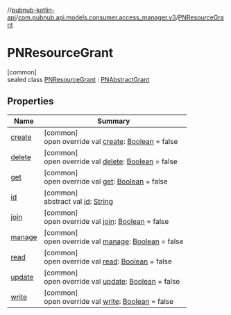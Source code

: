 //[pubnub-kotlin-api](../../../index.md)/[com.pubnub.api.models.consumer.access_manager.v3](../index.md)/[PNResourceGrant](index.md)

# PNResourceGrant

[common]\
sealed class [PNResourceGrant](index.md) : [PNAbstractGrant](../-p-n-abstract-grant/index.md)

## Properties

| Name | Summary |
|---|---|
| [create](../-p-n-abstract-grant/create.md) | [common]<br>open override val [create](../-p-n-abstract-grant/create.md): [Boolean](https://kotlinlang.org/api/latest/jvm/stdlib/kotlin-stdlib/kotlin/-boolean/index.html) = false |
| [delete](../-p-n-abstract-grant/delete.md) | [common]<br>open override val [delete](../-p-n-abstract-grant/delete.md): [Boolean](https://kotlinlang.org/api/latest/jvm/stdlib/kotlin-stdlib/kotlin/-boolean/index.html) = false |
| [get](../-p-n-abstract-grant/get.md) | [common]<br>open override val [get](../-p-n-abstract-grant/get.md): [Boolean](https://kotlinlang.org/api/latest/jvm/stdlib/kotlin-stdlib/kotlin/-boolean/index.html) = false |
| [id](../-p-n-grant/id.md) | [common]<br>abstract val [id](../-p-n-grant/id.md): [String](https://kotlinlang.org/api/latest/jvm/stdlib/kotlin-stdlib/kotlin/-string/index.html) |
| [join](../-p-n-abstract-grant/join.md) | [common]<br>open override val [join](../-p-n-abstract-grant/join.md): [Boolean](https://kotlinlang.org/api/latest/jvm/stdlib/kotlin-stdlib/kotlin/-boolean/index.html) = false |
| [manage](../-p-n-abstract-grant/manage.md) | [common]<br>open override val [manage](../-p-n-abstract-grant/manage.md): [Boolean](https://kotlinlang.org/api/latest/jvm/stdlib/kotlin-stdlib/kotlin/-boolean/index.html) = false |
| [read](../-p-n-abstract-grant/read.md) | [common]<br>open override val [read](../-p-n-abstract-grant/read.md): [Boolean](https://kotlinlang.org/api/latest/jvm/stdlib/kotlin-stdlib/kotlin/-boolean/index.html) = false |
| [update](../-p-n-abstract-grant/update.md) | [common]<br>open override val [update](../-p-n-abstract-grant/update.md): [Boolean](https://kotlinlang.org/api/latest/jvm/stdlib/kotlin-stdlib/kotlin/-boolean/index.html) = false |
| [write](../-p-n-abstract-grant/write.md) | [common]<br>open override val [write](../-p-n-abstract-grant/write.md): [Boolean](https://kotlinlang.org/api/latest/jvm/stdlib/kotlin-stdlib/kotlin/-boolean/index.html) = false |
